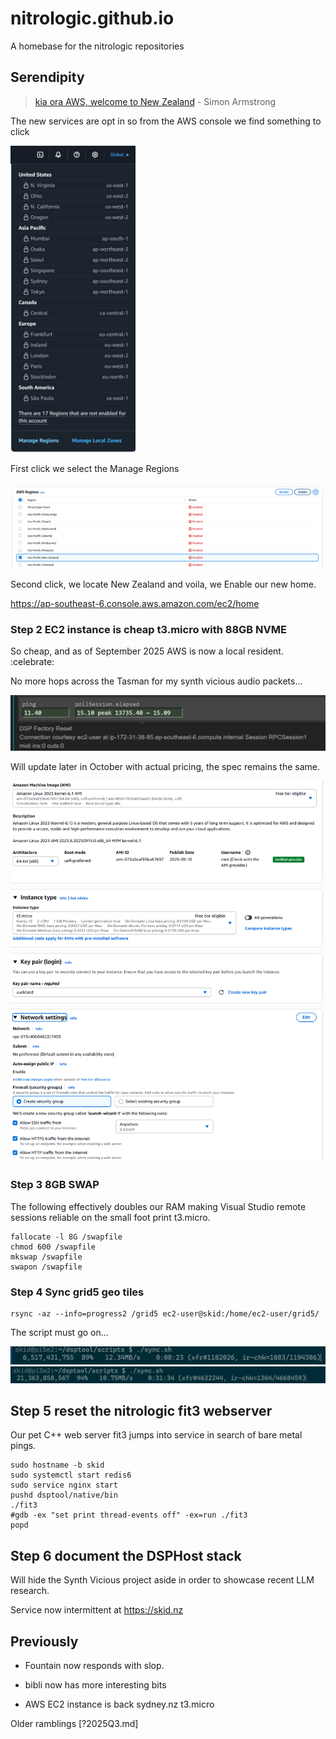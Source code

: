 # nitrologic.github.io

A homebase for the nitrologic repositories

## Serendipity

> [kia ora AWS, welcome to New Zealand](https://aws.amazon.com/blogs/aws/now-open-aws-asia-pacific-new-zealand-region/) - Simon Armstrong

The new services are opt in so from the AWS console we find something to click

<img src="media/enablenewzealand1.png" alt="drawing" width="200"/>

First click we select the Manage Regions

![enable2](media/enablenewzealand2.png)

Second click, we locate New Zealand and voila, we Enable our new home.

https://ap-southeast-6.console.aws.amazon.com/ec2/home

### Step 2 EC2 instance is cheap t3.micro with 88GB NVME

So cheap, and as of September 2025 AWS is now a local resident. :celebrate:

No more hops across the Tasman for my synth vicious audio packets...

![ping](media/pingsoutheast6.png)

Will update later in October with actual pricing, the spec remains the same.

![bits](media/awsec2bits.png)

### Step 3 8GB SWAP

The following effectively doubles our RAM making Visual Studio remote sessions reliable on the small foot print t3.micro.

```
fallocate -l 8G /swapfile
chmod 600 /swapfile
mkswap /swapfile
swapon /swapfile
```

### Step 4 Sync grid5 geo tiles

```
rsync -az --info=progress2 /grid5 ec2-user@skid:/home/ec2-user/grid5/
```

The script must go on...

![rsync](media/sync1a.png)
![rsync](media/sync1b.png)

## Step 5 reset the nitrologic fit3 webserver

Our pet C++ web server fit3 jumps into service in search of bare metal pings.

```
sudo hostname -b skid
sudo systemctl start redis6
sudo service nginx start
pushd dsptool/native/bin
./fit3
#gdb -ex "set print thread-events off" -ex=run ./fit3
popd
```

## Step 6 document the DSPHost stack

Will hide the Synth Vicious project aside in order to showcase recent LLM research.

Service now intermittent at https://skid.nz


## Previously

* Fountain now responds with slop.

* bibli now has more interesting bits

* AWS EC2 instance is back sydney.nz t3.micro

Older ramblings [?2025Q3.md]
